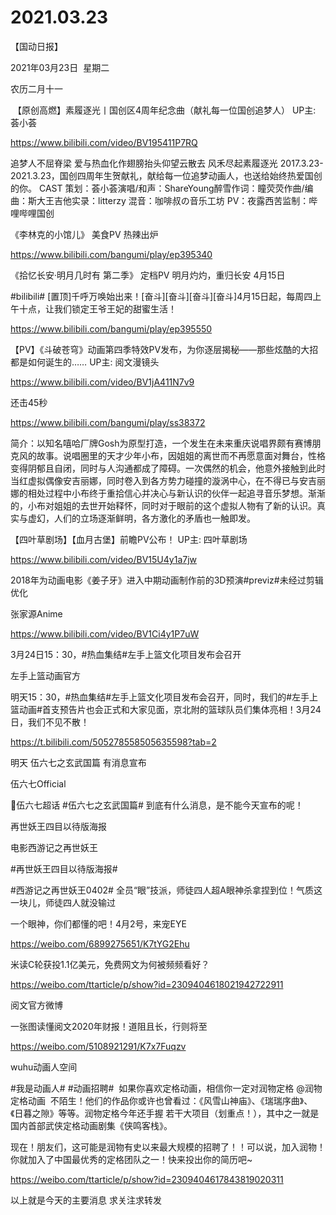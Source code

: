 ﻿#  2021.03.23
【国动日报】

2021年03月23日  星期二


农历二月十一


 【原创高燃】素履逐光丨国创区4周年纪念曲（献礼每一位国创追梦人） UP主: 荟小荟

https://www.bilibili.com/video/BV195411P7RQ

追梦人不屈脊梁 爱与热血化作翅膀抬头仰望云散去 风禾尽起素履逐光 2017.3.23-2021.3.23，国创四周年生贺献礼，献给每一位追梦动画人，也送给始终热爱国创的你。 CAST 策划：荟小荟演唱/和声：ShareYoung醉雪作词：瞳荧荧作曲/编曲：斯大王吉他实录：litterzy 混音：咖啡叔の音乐工坊 PV：夜露西苦监制：哔哩哔哩国创

《李林克的小馆儿》 美食PV 热辣出炉

https://www.bilibili.com/bangumi/play/ep395340




《拾忆长安·明月几时有 第二季》 定档PV 明月灼灼，重归长安 4月15日


#bilibili#
[置顶]千呼万唤始出来！[奋斗][奋斗][奋斗][奋斗]4月15日起，每周四上午十点，让我们锁定王爷王妃的甜蜜生活！

https://www.bilibili.com/bangumi/play/ep395550




【PV】《斗破苍穹》动画第四季特效PV发布，为你逐层揭秘——那些炫酷的大招都是如何诞生的…… UP主: 阅文漫镜头

https://www.bilibili.com/video/BV1jA411N7v9





还击45秒


https://www.bilibili.com/bangumi/play/ss38372


简介：以知名嘻哈厂牌Gosh为原型打造，一个发生在未来重庆说唱界颇有赛博朋克风的故事。说唱圈里的天才少年小布，因姐姐的离世而不再愿意面对舞台，性格变得阴郁且自闭，同时与人沟通都成了障碍。一次偶然的机会，他意外接触到此时当红虚拟偶像安吉丽娜，同时卷入到各方势力碰撞的漩涡中心，在不得已与安吉丽娜的相处过程中小布终于重拾信心并决心与新认识的伙伴一起追寻音乐梦想。渐渐的，小布对姐姐的去世开始释怀，同时对于眼前的这个虚拟人物有了新的认识。真实与虚幻，人们的立场逐渐鲜明，各方激化的矛盾也一触即发。  




【四叶草剧场】【血月古堡】前瞻PV公布！ UP主: 四叶草剧场

https://www.bilibili.com/video/BV15U4y1a7jw




2018年为动画电影《姜子牙》进入中期动画制作前的3D预演#previz#未经过剪辑优化

张家源Anime


https://www.bilibili.com/video/BV1Ci4y1P7uW







3月24日15：30，#热血集结#左手上篮文化项目发布会召开

左手上篮动画官方

明天15：30，#热血集结#左手上篮文化项目发布会召开，同时，我们的#左手上篮动画#首支预告片也会正式和大家见面，京北附的篮球队员们集体亮相！3月24日，我们不见不散！

https://t.bilibili.com/505278558505635598?tab=2




明天 伍六七之玄武国篇 有消息宣布


伍六七Official                   


伍六七超话 #伍六七之玄武国篇# 到底有什么消息，是不能今天宣布的呢！




再世妖王四目以待版海报

电影西游记之再世妖王


#再世妖王四目以待版海报#

#西游记之再世妖王0402# 全员“眼”技派，师徒四人超A眼神杀拿捏到位！气质这一块儿，师徒四人就没输过

一个眼神，你们都懂的吧！4月2号，来宠EYE

https://weibo.com/6899275651/K7tYG2Ehu




米读C轮获投1.1亿美元，免费网文为何被频频看好？

https://weibo.com/ttarticle/p/show?id=2309404618021942722911


阅文官方微博                   


一张图读懂阅文2020年财报！道阻且长，行则将至

https://weibo.com/5108921291/K7x7Fuqzv




wuhu动画人空间             


#我是动画人# #动画招聘#  如果你喜欢定格动画，相信你一定对润物定格 @润物定格动画  不陌生！他们的作品你或许也曾看过：《风雪山神庙》、《瑞瑞序曲》、《日暮之隙》等等。润物定格今年还手握 若干大项目（划重点！），其中之一就是国内首部武侠定格动画剧集《侠鸣客栈》。

现在！朋友们，这可能是润物有史以来最大规模的招聘了！！可以说，加入润物！你就加入了中国最优秀的定格团队之一！快来投出你的简历吧~

https://weibo.com/ttarticle/p/show?id=2309404617843819020311




以上就是今天的主要消息
求关注求转发



















